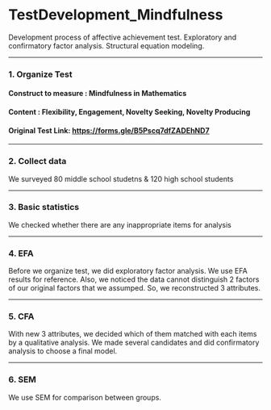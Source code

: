 # TestDevelopment_Mindfulness
Development process of affective achievement test. Exploratory and confirmatory factor analysis. Structural equation modeling. 

_____________________________________________________________
### 1. Organize Test 
#### Construct to measure : Mindfulness in Mathematics 
#### Content : Flexibility, Engagement, Novelty Seeking, Novelty Producing
#### Original Test Link: https://forms.gle/B5Pscq7dfZADEhND7

________________________________________________________________
### 2. Collect data
We surveyed 80 middle school studetns & 120 high school students

________________________________________________________________
### 3. Basic statistics 
We checked whether there are any inappropriate items for analysis

________________________________________________________________
### 4. EFA
Before we organize test, we did exploratory factor analysis. 
We use EFA results for reference. 
Also, we noticed the data cannot distinguish 2 factors of our original factors that we assumped. 
So, we reconstructed 3 attributes. 

_________________________________________________________________
### 5. CFA
With new 3 attributes, we decided which of them matched with each items by a qualitative analysis.
We made several candidates and did confirmatory analysis to choose a final model. 

_____________________________________________________________________
### 6. SEM
We use SEM for comparison between groups. 
